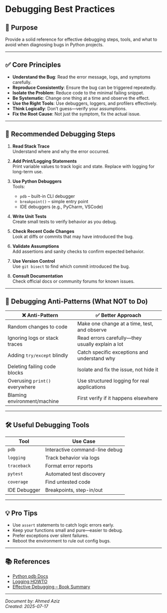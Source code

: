 # Debugging Best Practices

## 📌 Purpose
Provide a solid reference for effective debugging steps, tools, and what to avoid when diagnosing bugs in Python projects.

---

## ✅ Core Principles

- **Understand the Bug**: Read the error message, logs, and symptoms carefully.
- **Reproduce Consistently**: Ensure the bug can be triggered repeatedly.
- **Isolate the Problem**: Reduce code to the minimal failing snippet.
- **Be Systematic**: Change one thing at a time and observe the effect.
- **Use the Right Tools**: Use debuggers, loggers, and profilers effectively.
- **Think Logically**: Don’t guess—verify your assumptions.
- **Fix the Root Cause**: Not just the symptom, fix the actual issue.

---

## 🧭 Recommended Debugging Steps

1. **Read Stack Trace**  
   Understand where and why the error occurred.

2. **Add Print/Logging Statements**  
   Print variable values to track logic and state. Replace with logging for long-term use.

3. **Use Python Debuggers**  
   Tools:  
   - `pdb` – built-in CLI debugger  
   - `breakpoint()` – simple entry point  
   - IDE debuggers (e.g., PyCharm, VSCode)

4. **Write Unit Tests**  
   Create small tests to verify behavior as you debug.

5. **Check Recent Code Changes**  
   Look at diffs or commits that may have introduced the bug.

6. **Validate Assumptions**  
   Add assertions and sanity checks to confirm expected behavior.

7. **Use Version Control**  
   Use `git bisect` to find which commit introduced the bug.

8. **Consult Documentation**  
   Check official docs or community forums for known issues.

---

## 🧨 Debugging Anti-Patterns (What NOT to Do)

| ❌ Anti-Pattern                 | ✅ Better Approach                              |
|-------------------------------|--------------------------------------------------|
| Random changes to code        | Make one change at a time, test, and observe     |
| Ignoring logs or stack traces | Read errors carefully—they usually explain a lot |
| Adding `try/except` blindly   | Catch specific exceptions and understand why     |
| Deleting failing code blocks  | Isolate and fix the issue, not hide it           |
| Overusing `print()` everywhere| Use structured logging for real applications     |
| Blaming environment/machine   | First verify if it happens elsewhere             |

---

## 🛠 Useful Debugging Tools

| Tool        | Use Case                       |
|-------------|--------------------------------|
| `pdb`       | Interactive command-line debug |
| `logging`   | Track behavior via logs        |
| `traceback` | Format error reports           |
| `pytest`    | Automated test discovery       |
| `coverage`  | Find untested code             |
| IDE Debugger| Breakpoints, step-in/out       |

---

## 💡 Pro Tips

- Use `assert` statements to catch logic errors early.
- Keep your functions small and pure—easier to debug.
- Prefer exceptions over silent failures.
- Reboot the environment to rule out config bugs.

---

## 📚 References

- [Python pdb Docs](https://docs.python.org/3/library/pdb.html)
- [Logging HOWTO](https://docs.python.org/3/howto/logging.html)
- [Effective Debugging – Book Summary](https://effectivedebugging.com/)

---

*Document by: Ahmed Aziz*  
*Created: 2025-07-17*
